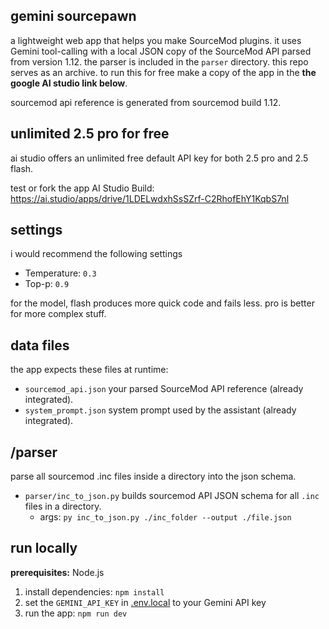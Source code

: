 ## gemini sourcepawn

a lightweight web app that helps you make SourceMod plugins. it uses Gemini tool-calling with a local JSON copy of the SourceMod API parsed from version 1.12. the parser is included in the `parser` directory. this repo serves as an archive. to run this for free make a copy of the app in the **the google AI studio link below**.  

sourcemod api reference is generated from sourcemod build 1.12.

## unlimited 2.5 pro for free

ai studio offers an unlimited free default API key for both 2.5 pro and 2.5 flash.

test or fork the app AI Studio Build: https://ai.studio/apps/drive/1LDELwdxhSsSZrf-C2RhofEhY1KqbS7nl

## settings

i would recommend the following settings

  - Temperature: `0.3`
  - Top-p: `0.9`

for the model, flash produces more quick code and fails less. pro is better for more complex stuff.

## data files

the app expects these files at runtime:

* `sourcemod_api.json` your parsed SourceMod API reference (already integrated).
* `system_prompt.json` system prompt used by the assistant (already integrated).

## /parser

parse all sourcemod .inc files inside a directory into the json schema.

* `parser/inc_to_json.py` builds sourcemod API JSON schema for all `.inc` files in a directory.
    - args: `py inc_to_json.py ./inc_folder --output ./file.json`


## run locally

**prerequisites:**  Node.js

1. install dependencies:
   `npm install`
2. set the `GEMINI_API_KEY` in [.env.local](.env.local) to your Gemini API key
3. run the app:
   `npm run dev`
